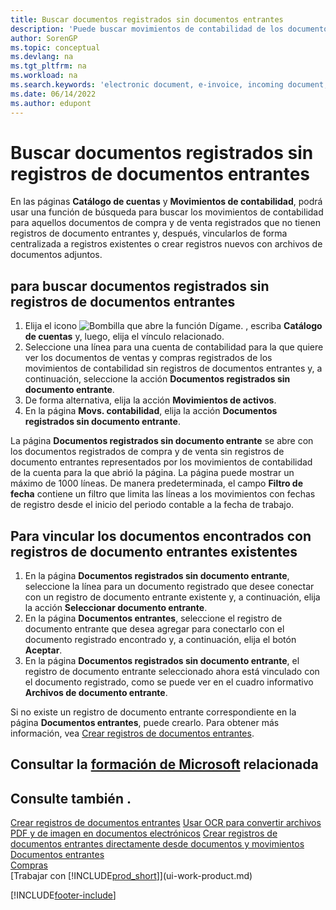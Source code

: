 ```yaml
---
title: Buscar documentos registrados sin documentos entrantes
description: 'Puede buscar movimientos de contabilidad de los documentos de compra y de venta registrados que no tengan documentos electrónicos de entrada, como las facturas importadas.'
author: SorenGP
ms.topic: conceptual
ms.devlang: na
ms.tgt_pltfrm: na
ms.workload: na
ms.search.keywords: 'electronic document, e-invoice, incoming document, OCR, ecommerce, document exchange, import invoice'
ms.date: 06/14/2022
ms.author: edupont
---
```

# <a name="find-posted-documents-without-incoming-document-records" />Buscar documentos registrados sin registros de documentos entrantes

En las páginas **Catálogo de cuentas** y **Movimientos de contabilidad**, podrá usar una función de búsqueda para buscar los movimientos de contabilidad para aquellos documentos de compra y de venta registrados que no tienen registros de documento entrantes y, después, vincularlos de forma centralizada a registros existentes o crear registros nuevos con archivos de documentos adjuntos.

## <a name="to-find-posted-documents-without-incoming-document-records" />para buscar documentos registrados sin registros de documentos entrantes

1. Elija el icono ![Bombilla que abre la función Dígame.](media/ui-search/search_small.png "Dígame qué desea hacer") , escriba **Catálogo de cuentas** y, luego, elija el vínculo relacionado.
2. Seleccione una línea para una cuenta de contabilidad para la que quiere ver los documentos de ventas y compras registrados de los movimientos de contabilidad sin registros de documentos entrantes y, a continuación, seleccione la acción **Documentos registrados sin documento entrante**.
3. De forma alternativa, elija la acción **Movimientos de activos**.
4. En la página **Movs. contabilidad**, elija la acción **Documentos registrados sin documento entrante**.

La página **Documentos registrados sin documento entrante** se abre con los documentos registrados de compra y de venta sin registros de documento entrantes representados por los movimientos de contabilidad de la cuenta para la que abrió la página. La página puede mostrar un máximo de 1000 líneas. De manera predeterminada, el campo **Filtro de fecha** contiene un filtro que limita las líneas a los movimientos con fechas de registro desde el inicio del periodo contable a la fecha de trabajo.

## <a name="to-connect-found-documents-to-existing-incoming-document-records" />Para vincular los documentos encontrados con registros de documento entrantes existentes

1. En la página **Documentos registrados sin documento entrante**, seleccione la línea para un documento registrado que desee conectar con un registro de documento entrante existente y, a continuación, elija la acción **Seleccionar documento entrante**.
2. En la página **Documentos entrantes**, seleccione el registro de documento entrante que desea agregar para conectarlo con el documento registrado encontrado y, a continuación, elija el botón **Aceptar**.
3. En la página **Documentos registrados sin documento entrante**, el registro de documento entrante seleccionado ahora está vinculado con el documento registrado, como se puede ver en el cuadro informativo **Archivos de documento entrante**.

Si no existe un registro de documento entrante correspondiente en la página **Documentos entrantes**, puede crearlo. Para obtener más información, vea [Crear registros de documentos entrantes](across-how-create-income-document-records.md).

## <a name="see-related-microsoft-trainingtrainingmodulesincoming-documents-dynamics-365-business-central" />Consultar la [formación de Microsoft](/training/modules/incoming-documents-dynamics-365-business-central/) relacionada

## <a name="see-also" />Consulte también .

[Crear registros de documentos entrantes](across-how-create-income-document-records.md)
[Usar OCR para convertir archivos PDF y de imagen en documentos electrónicos](across-how-use-ocr-pdf-images-files.md)
[Crear registros de documentos entrantes directamente desde documentos y movimientos](across-how-connect-disconnect-income-document-records.md)
[Documentos entrantes](across-income-documents.md)  
[Compras](purchasing-manage-purchasing.md)  
[Trabajar con [!INCLUDE[prod_short](includes/prod_short.md)]](ui-work-product.md)


[!INCLUDE[footer-include](includes/footer-banner.md)]
